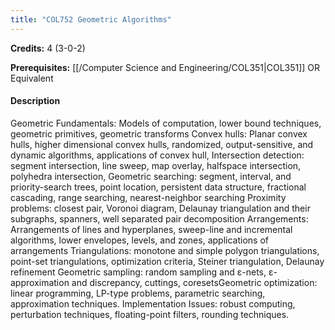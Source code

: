 ```yaml
---
title: "COL752 Geometric Algorithms"
---
```

**Credits:** 4 (3-0-2)

**Prerequisites:** [[/Computer Science and Engineering/COL351|COL351]] OR Equivalent

#### Description
Geometric Fundamentals: Models of computation, lower bound techniques, geometric primitives, geometric transforms Convex hulls: Planar convex hulls, higher dimensional convex hulls, randomized, output-sensitive, and dynamic algorithms, applications of convex hull, Intersection detection: segment intersection, line sweep, map overlay, halfspace intersection, polyhedra intersection, Geometric searching: segment, interval, and priority-search trees, point location, persistent data structure, fractional cascading, range searching, nearest-neighbor searching Proximity problems: closest pair, Voronoi diagram, Delaunay triangulation and their subgraphs, spanners, well separated pair decomposition Arrangements: Arrangements of lines and hyperplanes, sweep-line and incremental algorithms, lower envelopes, levels, and zones, applications of arrangements Triangulations: monotone and simple polygon triangulations, point-set triangulations, optimization criteria, Steiner triangulation, Delaunay refinement Geometric sampling: random sampling and ε-nets, ε-approximation and discrepancy, cuttings, coresetsGeometric optimization: linear programming, LP-type problems, parametric searching, approximation techniques. Implementation Issues: robust computing, perturbation techniques, floating-point filters, rounding techniques.